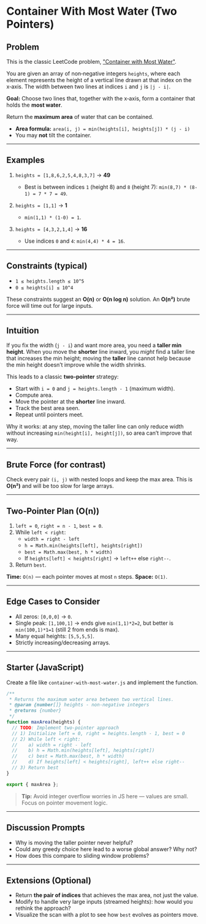 # Container With Most Water (Two Pointers)

## Problem

This is the classic LeetCode problem, ["Container with Most Water"](https://leetcode.com/problems/container-with-most-water/description/).

You are given an array of non‑negative integers `heights`, where each element represents the height of a vertical line drawn at that index on the x‑axis. The width between two lines at indices `i` and `j` is `|j - i|`.

**Goal:** Choose two lines that, together with the x‑axis, form a container that holds the **most water**.

Return the **maximum area** of water that can be contained.

- **Area formula:** `area(i, j) = min(heights[i], heights[j]) * (j - i)`
- You may **not** tilt the container.

---

## Examples

1. `heights = [1,8,6,2,5,4,8,3,7]` → **49**

   - Best is between indices `1` (height 8) and `8` (height 7): `min(8,7) * (8-1) = 7 * 7 = 49`.

2. `heights = [1,1]` → **1**

   - `min(1,1) * (1-0) = 1`.

3. `heights = [4,3,2,1,4]` → **16**
   - Use indices `0` and `4`: `min(4,4) * 4 = 16`.

---

## Constraints (typical)

- `1 ≤ heights.length ≤ 10^5`
- `0 ≤ heights[i] ≤ 10^4`

These constraints suggest an **O(n)** or **O(n log n)** solution. An **O(n²)** brute force will time out for large inputs.

---

## Intuition

If you fix the width (`j - i`) and want more area, you need a **taller min height**. When you move the **shorter** line inward, you _might_ find a taller line that increases the min height; moving the **taller** line cannot help because the min height doesn’t improve while the width shrinks.

This leads to a classic **two‑pointer** strategy:

- Start with `i = 0` and `j = heights.length - 1` (maximum width).
- Compute area.
- Move the pointer at the **shorter** line inward.
- Track the best area seen.
- Repeat until pointers meet.

Why it works: at any step, moving the taller line can only reduce width without increasing `min(height[i], height[j])`, so area can’t improve that way.

---

## Brute Force (for contrast)

Check every pair `(i, j)` with nested loops and keep the max area. This is **O(n²)** and will be too slow for large arrays.

---

## Two‑Pointer Plan (O(n))

1. `left = 0`, `right = n - 1`, `best = 0`.
2. While `left < right`:
   - `width = right - left`
   - `h = Math.min(heights[left], heights[right])`
   - `best = Math.max(best, h * width)`
   - If `heights[left] < heights[right]` → `left++` else `right--`.
3. Return `best`.

**Time:** `O(n)` — each pointer moves at most `n` steps.
**Space:** `O(1)`.

---

## Edge Cases to Consider

- All zeros: `[0,0,0]` → `0`.
- Single peak: `[1,100,1]` → ends give `min(1,1)*2=2`, but better is `min(100,1)*1=1` (still 2 from ends is max).
- Many equal heights: `[5,5,5,5]`.
- Strictly increasing/decreasing arrays.

---

## Starter (JavaScript)

Create a file like `container-with-most-water.js` and implement the function.

```js
/**
 * Returns the maximum water area between two vertical lines.
 * @param {number[]} heights - non-negative integers
 * @returns {number}
 */
function maxArea(heights) {
  // TODO: Implement two-pointer approach
  // 1) Initialize left = 0, right = heights.length - 1, best = 0
  // 2) While left < right:
  //    a) width = right - left
  //    b) h = Math.min(heights[left], heights[right])
  //    c) best = Math.max(best, h * width)
  //    d) If heights[left] < heights[right], left++ else right--
  // 3) Return best
}

export { maxArea };
```

> **Tip:** Avoid integer overflow worries in JS here — values are small. Focus on pointer movement logic.

---

## Discussion Prompts

- Why is moving the taller pointer never helpful?
- Could any greedy choice here lead to a worse global answer? Why not?
- How does this compare to sliding window problems?

---

## Extensions (Optional)

- Return **the pair of indices** that achieves the max area, not just the value.
- Modify to handle very large inputs (streamed heights): how would you rethink the approach?
- Visualize the scan with a plot to see how `best` evolves as pointers move.